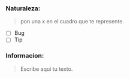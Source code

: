 ### Naturaleza:
>pon una x en el cuadro que te represente.
- [ ] Bug
- [ ] Tip

### Informacion:
>Escribe aqui tu texto.
